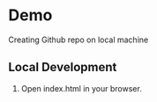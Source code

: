 # Demo

Creating Github repo on local machine

## Local Development

1. Open index.html in your browser.